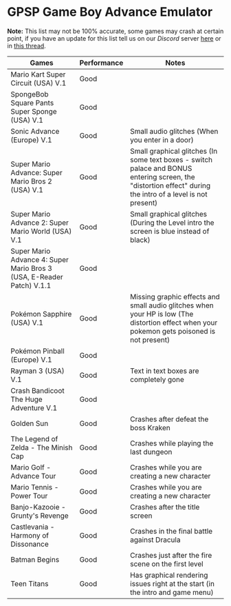 # GPSP Game Boy Advance Emulator

**Note:** This list may not be 100% accurate, some games may crash at certain point, if you have an update for this list tell us on our _Discord_ server [here](https://discord.gznetwork.com) or in [this thread](https://github.com/TriForceX/MiyooCFW/discussions/482).

| Games                                                                  | Performance | Notes                                                                                                                                       |
|------------------------------------------------------------------------|-------------|---------------------------------------------------------------------------------------------------------------------------------------------|
| Mario Kart Super Circuit (USA) V.1                                    | Good        |                                                                                                                                             |
| SpongeBob Square Pants Super Sponge (USA) V.1                         | Good        |                                                                                                       |
| Sonic Advance (Europe) V.1                                            | Good        | Small audio glitches (When you enter in a door)                                                                                             |
| Super Mario Advance: Super Mario Bros 2 (USA) V.1                     | Good        | Small graphical glitches (In some text boxes - switch palace and BONUS entering screen, the "distortion effect" during the intro of a level is not present)                                                     |
| Super Mario Advance 2: Super Mario World (USA) V.1                    | Good        | Small graphical glitches (During the Level intro the screen is blue instead of black)                                                       |
| Super Mario Advance 4: Super Mario Bros 3 (USA, E-Reader Patch) V.1.1 | Good        |                                                                                                                                             |
| Pokémon Sapphire (USA) V.1                                            | Good        | Missing graphic effects and small audio glitches when your HP is low (The distortion effect when your pokemon gets poisoned is not present) |
| Pokémon Pinball (Europe) V.1                                          | Good        |                                                                                                                                             |
| Rayman 3 (USA) V.1                                                    | Good        | Text in text boxes are completely gone                                                                                                      |
| Crash Bandicoot The Huge Adventure V.1                                | Good        |                                                                                                                                             |
| Golden Sun                                                            | Good        | Crashes after defeat the boss Kraken                                                                                                    |
| The Legend of Zelda - The Minish Cap                                  | Good        | Crashes while playing the last dungeon                                                                                                      |
| Mario Golf - Advance Tour                                             | Good        | Crashes while you are creating a new character                                                                                                      |
| Mario Tennis - Power Tour                                             | Good        | Crashes while you are creating a new character                                                                                                     |
| Banjo-Kazooie - Grunty's Revenge                                      | Good        | Crashes after the title screen                                                                                                      |
| Castlevania - Harmony of Dissonance                                   | Good        | Crashes in the final battle against Dracula                                                                                                     |
| Batman Begins                                                         | Good        | Crashes just after the fire scene on the first level                                                                                                      |
| Teen Titans                                                           | Good        | Has graphical rendering issues right at the start (in the intro and game menu)
